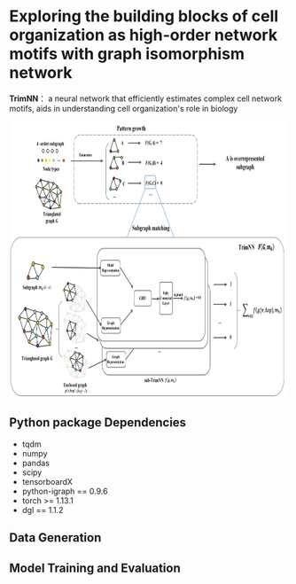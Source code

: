 # Exploring the building blocks of cell organization as high-order network motifs with graph isomorphism network

**TrimNN**： a neural network that efficiently estimates complex cell network motifs, aids in understanding cell organization's role in biology

<p align="center">
  <img height="500" width="750" src="https://github.com/yuyang-0825/TrimNN/blob/main/figure/TrimNN_figure.png"/>
</p>


## Python package Dependencies
* tqdm
* numpy
* pandas
* scipy
* tensorboardX
* python-igraph == 0.9.6
* torch >= 1.13.1
* dgl == 1.1.2

## Data Generation

## Model Training and Evaluation
